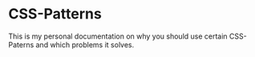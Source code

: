 # CSS-Patterns
This is my personal documentation on why you should use certain CSS-Paterns and which problems it solves.

